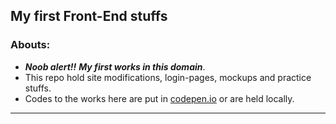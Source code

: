 ## My first Front-End stuffs

### Abouts: 
- _**Noob alert!!**_ _**My first works in this domain**_.
- This repo hold site modifications, login-pages, mockups and practice stuffs. 
- Codes to the works here are put in [codepen.io](https://codepen.io/your-work) or are held locally.
***
